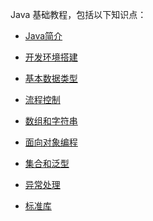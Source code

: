 Java 基础教程，包括以下知识点：

- [Java简介]()

- [开发环境搭建]()

- [基本数据类型]()

- [流程控制]()

- [数组和字符串]()

- [面向对象编程]()

- [集合和泛型]()

- [异常处理]()

- [标准库]()
